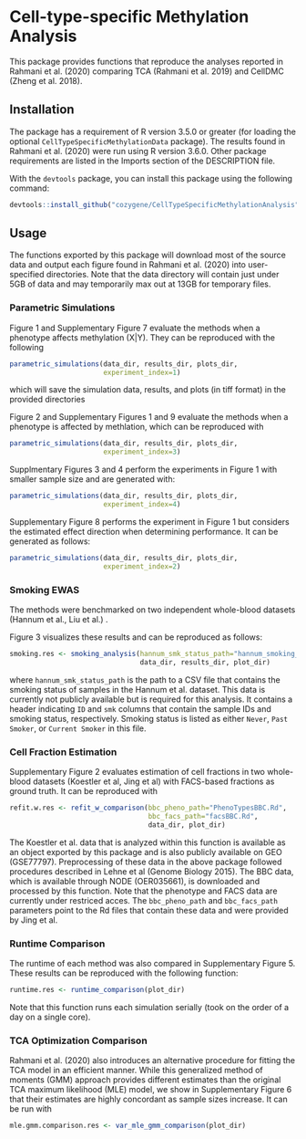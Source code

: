 # Cell-type-specific Methylation Analysis

This package provides functions that reproduce the analyses reported in Rahmani et al. (2020) comparing TCA (Rahmani et al. 2019) and CellDMC (Zheng et al. 2018).

## Installation

The package has a requirement of R version 3.5.0 or greater (for loading the optional `CellTypeSpecificMethylationData` package). The results found in Rahmani et al. (2020)
were run using R version 3.6.0. Other package requirements are listed in the Imports section of the
DESCRIPTION file.

With the `devtools` package, you can install this package using the following command:

```r
devtools::install_github("cozygene/CellTypeSpecificMethylationAnalysis")
```

## Usage

The functions exported by this package will download most of the source data and output each figure found in Rahmani et al. (2020) into user-specified directories. Note that the data directory will contain just under 5GB of data and may temporarily max out at 13GB for temporary files.

### Parametric Simulations

Figure 1 and Supplementary Figure 7 evaluate the methods when a phenotype affects methylation (X|Y). They can be reproduced with the following

```r
parametric_simulations(data_dir, results_dir, plots_dir,
                       experiment_index=1)
```

which will save the simulation data, results, and plots (in tiff format) in the provided directories

Figure 2 and Supplementary Figures 1 and 9 evaluate the methods when a phenotype is affected by methlation, which can be reproduced with 

```r
parametric_simulations(data_dir, results_dir, plots_dir,
                       experiment_index=3)
```

Supplmentary Figures 3 and 4 perform the experiments in Figure 1 with smaller sample size and are generated with:


```r
parametric_simulations(data_dir, results_dir, plots_dir,
                       experiment_index=4)
```

Supplementary Figure 8 performs the experiment in Figure 1 but considers the estimated effect direction when determining performance. It can be generated as follows:


```r
parametric_simulations(data_dir, results_dir, plots_dir,
                       experiment_index=2)
```

### Smoking EWAS

The methods were benchmarked on two independent whole-blood datasets (Hannum et al., Liu et al.) .

Figure 3 visualizes these results and can be reproduced as follows:
```r
smoking.res <- smoking_analysis(hannum_smk_status_path="hannum_smoking_status.txt",
                                data_dir, results_dir, plot_dir)
```
where `hannum_smk_status_path` is the path to a CSV file that contains the smoking status of samples in the Hannum et al. dataset. This data is currently not publicly available but is required for this analysis. It contains a header indicating `ID` and `smk` columns that contain the sample IDs and smoking status, respectively. Smoking status is listed as either `Never`, `Past Smoker`, or `Current Smoker` in this file. 


### Cell Fraction Estimation

Supplementary Figure 2 evaluates estimation of cell fractions in two whole-blood datasets (Koestler et al, Jing et al) with FACS-based fractions as ground truth. It can be reproduced with

```r
refit.w.res <- refit_w_comparison(bbc_pheno_path="PhenoTypesBBC.Rd",
                                  bbc_facs_path="facsBBC.Rd",
                                  data_dir, plot_dir)
```

The Koestler et al. data that is analyzed within this function is available as an object exported by this package and is also publicly available on GEO (GSE77797). Preprocessing of these data in the above package followed procedures described in Lehne et al (Genome Biology 2015). The BBC data, which is available through NODE (OER035661), is downloaded and processed by this function. Note that the phenotype and FACS data are currently under restriced acces. The `bbc_pheno_path` and `bbc_facs_path` parameters point to the Rd files that contain these data and were provided by Jing et al.

### Runtime Comparison

The runtime of each method was also compared in Supplementary Figure 5. These results can be reproduced with the following function:

```r
runtime.res <- runtime_comparison(plot_dir)
```

Note that this function runs each simulation serially (took on the order of a day on a single core).

### TCA Optimization Comparison

Rahmani et al. (2020) also introduces an alternative procedure for fitting the TCA model in an efficient manner. While this generalized method of moments (GMM) approach provides different estimates than the original TCA maximum likelihood (MLE) model, we show in Supplementary Figure 6 that their estimates are highly concordant as sample sizes increase. It can be run with

```r
mle.gmm.comparison.res <- var_mle_gmm_comparison(plot_dir)
```
